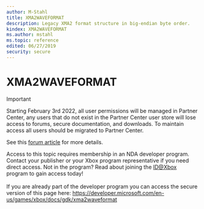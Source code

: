 ```yaml
---
author: M-Stahl
title: XMA2WAVEFORMAT
description: Legacy XMA2 format structure in big-endian byte order.
kindex: XMA2WAVEFORMAT
ms.author: mstahl
ms.topic: reference
edited: 06/27/2019
security: secure
---
```


# XMA2WAVEFORMAT
> [!IMPORTANT]
> Starting February 3rd 2022, all user permissions will be managed in Partner Center, any users that do not exist in the Partner Center user store will lose access to forums, secure documentation, and downloads. To maintain access all users should be migrated to Partner Center. <p></p>See this <a href="https://forums.xboxlive.com/articles/132187/breaking-change-user-access-for-forums-secure-docu.html">forum article</a> for more details.  

 Access to this topic requires membership in an NDA developer program. Contact your publisher or your Xbox program representative if you need direct access. Not in the program? Read about joining the <a href="https://www.xbox.com/Developers/id">ID@Xbox</a> program to gain access today!  <br/><br/>If you are already part of the developer program you can access the secure version of this page here: <a target="_blank" href="https://developer.microsoft.com/en-us/games/xbox/docs/gdk/xma2waveformat">https://developer.microsoft.com/en-us/games/xbox/docs/gdk/xma2waveformat</a>